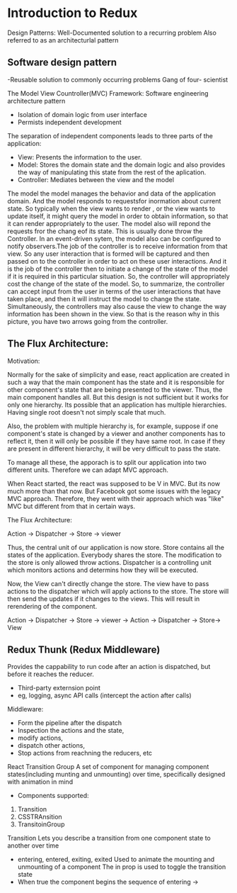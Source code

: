 <h1>Introduction to Redux</h1>
Design Patterns:
Well-Documented solution to a recurring problem
Also referred to as an architecturlal pattern

<h2>Software design pattern</h2>
-Reusable solution to commonly occurring problems 
Gang of four- scientist

The Model View Countroller(MVC) Framework:
Software engineering architecture pattern
- Isolation of domain logic from user interface
- Permists independent development 

The separation of independent components leads to three parts of the application:
- View: Presents the information to the user.
- Model: Stores the domain state and the domain logic and also provides the way of manipulating this state from the rest of the aplication.
- Controller: Mediates between the view and the model

The model the model manages the behavior and data of the application domain. And the model responds to requestsfor inormation about current state. So typically when the view wants to render , or the view wants to update itself, it might query the model in order to obtain information, so that it can render appropriately to the user. The model also will repond the requests fror the chang eof its state. This is usually done throw the Controller. In an event-driven sytem, the model also can be configured to notify observers.The job of the controller is to receive information from that view. So any user interaction that is formed will be captured and then passed on to the controller in order to act on these user interactions. And it is the job of the controller then to initiate a change of the state of the model if it is required in this particular situation. So, the controller will appropriately cost the change of the state of the model. So, to summarize, the controller can accept input from the user in terms of the user interactions that have taken place, and then it will instruct the model to change the state. Simultaneously, the controllers may also cause the view to change the way information has been shown in the view. So that is the reason why in this picture, you have two arrows going from the controller.

<h2>The Flux Architecture:</h2>

Motivation:

Normally for the sake of simplicity and ease, react application are created in such a way that the main component has the state and it is responsible for other component's state that are being presented to the viewer. Thus, the main component handles all. 
But this design is not sufficient but it works for only one hierarchy. Its possible that an application has multiple hierarchies. Having single root doesn't not simply scale that much.

Also, the problem with multiple hierarchy is, for example, suppose if one component's state is changed by a viewer and another components has to reflect it, then it will only be possible if they have same root. In case if they are present in different hierarchy, it will be very difficult to pass the state.

To manage all these, the apporach is to split our application into two different units. Therefore we can adapt MVC approach. 

When React started, the react was supposed to be V in MVC. But its now much more than that now. But Facebook got some issues with the legacy MVC approach. Therefore, they went with their approach which was "like" MVC but different from that in certain ways. 

The Flux Architecture: 

Action -> Dispatcher -> Store -> viewer

Thus, the central unit of our application is now store. Store contains all the states of the application. Everybody shares the store. The modification to the store is only allowed throw actions.
Dispatcher is a controlling unit which monitors actions and determins how they will be executed. 

Now, the View can't directly change the store. The view have to pass actions to the dispatcher which will apply actions to the store. The store will then send the updates if it changes to the views. This will result in rerendering of the component.

Action -> Dispatcher -> Store -> viewer -> Action -> Dispatcher -> Store-> View

<h2> Redux Thunk (Redux Middleware) </h2>

Provides the cappability to run code after an action is dispatched, but before it reaches the reducer. 

- Third-party externsion point
- eg, logging, async API calls (intercept the action after calls)

Middleware: 
- Form the pipeline after the dispatch
- Inspection the actions and the state, 
- modify actions,
- dispatch other actions,
- Stop actions from reachning the reducers, etc

React Transition Group
A set of component for managing component states(including munting and unmounting) over time, specifically designed with animation in mind
- Components supported: 
1. Transition
2. CSSTRAnsition
3. TransitoinGroup

Transition
Lets you describe a transition from one component state to another over time
- entering, entered, exiting, exited
Used to animate the mounting and unmounting of a component
The in prop is used to toggle the transition state
- When true the component begins the sequence of entering -> 